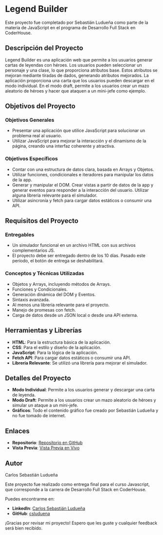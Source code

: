# Legend Builder

Este proyecto fue completado por Sebastián Ludueña como parte de la materia de JavaScript en el programa de Desarrollo Full Stack en CoderHouse.

## Descripción del Proyecto

Legend Builder es una aplicación web que permite a los usuarios generar cartas de leyendas con héroes. Los usuarios pueden seleccionar un personaje y una clase, lo que proporciona atributos base. Estos atributos se mejoran mediante tiradas de dados, generando atributos mejorados. La aplicación proporciona una carta que los usuarios pueden descargar en el modo individual. En el modo draft, permite a los usuarios crear un mazo aleatorio de héroes y hacer que ataquen a un mini-jefe como ejemplo.

## Objetivos del Proyecto

### Objetivos Generales

- Presentar una aplicación que utilice JavaScript para solucionar un problema real al usuario.
- Utilizar JavaScript para mejorar la interacción y el dinamismo de la página, creando una interfaz coherente y atractiva.

### Objetivos Específicos

- Contar con una estructura de datos clara, basada en Arrays y Objetos.
- Utilizar funciones, condicionales e iteradores para manipular los datos de la app.
- Generar y manipular el DOM. Crear vistas a partir de datos de la app y generar eventos para responder a la interacción del usuario. Utilizar alguna librería relevante para el simulador.
- Utilizar asincronía y fetch para cargar datos estáticos o consumir una API.

## Requisitos del Proyecto

### Entregables

- Un simulador funcional en un archivo HTML con sus archivos complementarios JS.
- El proyecto debe ser entregado dentro de los 10 días. Pasado este período, el botón de entrega se deshabilitará.

### Conceptos y Técnicas Utilizadas

- Objetos y Arrays, incluyendo métodos de Arrays.
- Funciones y Condicionales.
- Generación dinámica del DOM y Eventos.
- Sintaxis avanzada.
- Al menos una librería relevante para el proyecto.
- Manejo de promesas con fetch.
- Carga de datos desde un JSON local o desde una API externa.

## Herramientas y Librerías

- **HTML**: Para la estructura básica de la aplicación.
- **CSS**: Para el estilo y diseño de la aplicación.
- **JavaScript**: Para la lógica de la aplicación.
- **Fetch API**: Para cargar datos estáticos o consumir una API.
- **Librería Relevante**: Se utilizó una librería para mejorar el simulador.

## Detalles del Proyecto

- **Modo Individual**: Permite a los usuarios generar y descargar una carta de leyenda.
- **Modo Draft**: Permite a los usuarios crear un mazo aleatorio de héroes y simular un ataque a un mini-jefe.
- **Gráficos**: Todo el contenido gráfico fue creado por Sebastián Ludueña y no fue tomado de internet.

## Enlaces

- **Repositorio**: [Repositorio en GitHub](https://github.com/csluduena/CoderHouse-DesarrolloFullStack-Javascript-Trabajo3/)
- **Vista Previa**: [Vista Previa en Vivo](https://csluduena.github.io/CoderHouse-DesarrolloFullStack-Javascript-Trabajo3/)

## Autor

Carlos Sebastián Ludueña

Este proyecto fue realizado como entrega final para el curso Javascript, que corresponde a la carrera de Desarrollo Full Stack en CoderHouse.

Puedes encontrarme en:

- **LinkedIn**: [Carlos Sebastián Ludueña](https://www.linkedin.com/in/csluduena/)
- **GitHub**: [csluduena](https://github.com/csluduena)

¡Gracias por revisar mi proyecto! Espero que les guste y cualquier feedback será bien recibido.
